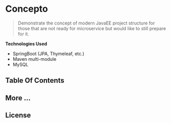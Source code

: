 # Concepto
> Demonstrate the concept of modern JavaEE project structure for those that are not ready for microservice but would like to still prepare for it.

**Technologies Used**
- SpringBoot (JPA, Thymeleaf, etc.)
- Maven multi-module
- MySQL

## Table Of Contents

## More ...

## License